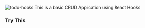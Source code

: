 ![todo-hooks](https://user-images.githubusercontent.com/58090261/147873033-82268bff-643f-44a6-be14-653d4590258e.JPG)
This is a basic CRUD Application using React Hooks

### Try This

